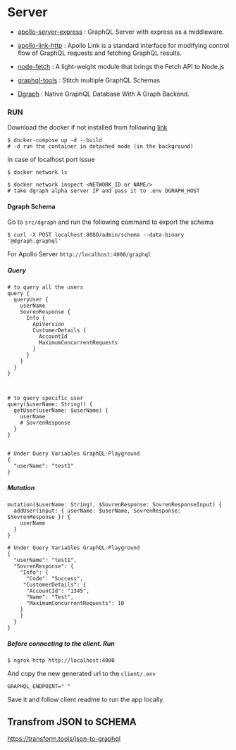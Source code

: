 # Server

- [apollo-server-express](https://www.apollographql.com/docs/apollo-server/integrations/middleware/) : GraphQL Server with express as a middleware.

- [apollo-link-http](https://www.apollographql.com/docs/link/#usage) : Apollo Link is a standard interface for modifying control flow of GraphQL requests and fetching GraphQL results.

- [node-fetch](https://github.com/node-fetch/node-fetch) : A light-weight module that brings the Fetch API to Node.js

- [graphql-tools](https://www.graphql-tools.com/docs/introduction) : Stitch multiple GraphQL Schemas

- [Dgraph](https://github.com/dgraph-io/dgraph) : Native GraphQL Database With A Graph Backend.

### RUN

Download the docker if not installed from following [link](https://www.docker.com/products/docker-desktop)

```shell
$ docker-compose up -d --build
# -d run the container in detached mode (in the background)
```

In case of localhost port issue

```shell
$ docker network ls

$ docker network inspect <NETWORK_ID or NAME/>
# take dgraph alpha server IP and pass it to .env DGRAPH_HOST
```

#### Dgraph Schema

Go to `src/dgraph` and run the following command to export the schema

```shell
$ curl -X POST localhost:8080/admin/schema --data-binary '@dgraph.graphql'
```

For Apollo Server `http://localhost:4000/graphql`

##### Query

```shell
# to query all the users
query {
  queryUser {
    userName
    SovrenResponse {
      Info {
        ApiVersion
        CustomerDetails {
          AccountId
          MaximumConcurrentRequests
        }
      }
    }
  }
}



# to query specific user
query($userName: String!) {
  getUser(userName: $userName) {
    userName
    # SovrenResponse
  }
}


# Under Query Variables GraphQL-Playground
{
  "userName": "test1"
}

```

##### Mutation

```shell
mutation($userName: String!, $SovrenResponse: SovrenResponseInput) {
  addUser(input: { userName: $userName, SovrenResponse: $SovrenResponse }) {
    userName
  }
}

# Under Query Variables GraphQL-Playground
{
  "userName": "test1",
  "SovrenResponse": {
    "Info": {
      "Code": "Success",
     "CustomerDetails": {
      "AccountId": "1345",
      "Name": "Test",
      "MaximumConcurrentRequests": 10
    }
    }
  }
}

```

##### Before connecting to the client. Run

```shell
$ ngrok http http://localhost:4000
```

And copy the new generated url to the `client/.env`

```
GRAPHQL_ENDPOINT=" "
```

Save it and follow client readme to run the app locally.

## Transfrom JSON to SCHEMA

https://transform.tools/json-to-graphql
